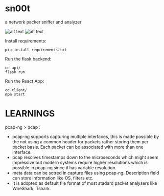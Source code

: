 # sn00t
a network packer sniffer and analyzer

![alt text](https://i.ibb.co/N6b7QPF/snoot-4.png)
![alt text](https://i.ibb.co/pW7TnXF/snoot-5.png)


Install requirements:
```
pip install requirements.txt
```
Run the flask backend:
```
cd api/
flask run
```
Run the React App:
```
cd client/
npm start
```
# LEARNINGS

pcap-ng > pcap :

- pcap-ng supports capturing multiple interfaces, this is made possible by the not using a common header for packets rather storing them per packet basis. Each packet can be associated with more than one interface.
- pcap resolves timestamps down to the microseconds which might seem impressive but modern systems require higher resolutions which is possible in pcap-ng since it has variable resolution.
- meta data can be sotred in capture files using pcap-ng. Description field can store information like OS, filters etc.
- It is adopted as default file format of most stadard packet analysers like WireShark, Tshark.
